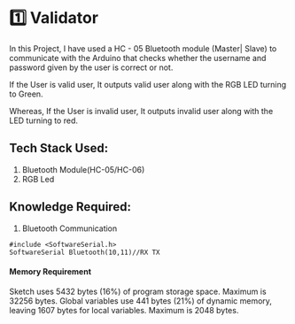 # 1️⃣ Validator

In this Project, I have used a HC - 05 Bluetooth module 
(Master| Slave) to communicate with the Arduino that checks whether the username and password given by the user is correct or not.

If the User is valid user, It outputs valid user along with the RGB LED turning to Green.

Whereas, If the User is invalid user, It outputs invalid user along with the LED turning to red.

## Tech Stack Used:
1. Bluetooth Module(HC-05/HC-06)
2. RGB Led

## Knowledge Required:
1. Bluetooth Communication

```terminal
#include <SoftwareSerial.h>
SoftwareSerial Bluetooth(10,11)//RX TX
```
#### Memory Requirement
Sketch uses 5432 bytes (16%) of program storage space. Maximum is 32256 bytes.
Global variables use 441 bytes (21%) of dynamic memory, leaving 1607 bytes for local variables. Maximum is 2048 bytes.